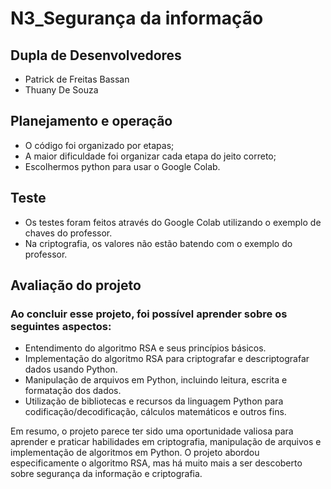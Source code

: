 # N3_Segurança da informação

## Dupla de Desenvolvedores
- Patrick de Freitas Bassan
- Thuany De Souza

## Planejamento e operação
- O código foi organizado por etapas;
- A maior dificuldade foi organizar cada etapa do jeito correto;
- Escolhermos python para usar o Google Colab.

## Teste
- Os testes foram feitos através do Google Colab utilizando o exemplo de chaves do professor.
- Na criptografia, os valores não estão batendo com o exemplo do professor.

## Avaliação do projeto
### Ao concluir esse projeto, foi possível aprender sobre os seguintes aspectos:

- Entendimento do algoritmo RSA e seus princípios básicos.
- Implementação do algoritmo RSA para criptografar e descriptografar dados usando Python.
- Manipulação de arquivos em Python, incluindo leitura, escrita e formatação dos dados.
- Utilização de bibliotecas e recursos da linguagem Python para codificação/decodificação, cálculos matemáticos e outros fins.

Em resumo, o projeto parece ter sido uma oportunidade valiosa para aprender e praticar habilidades em criptografia, manipulação de arquivos e implementação de algoritmos em Python. O projeto abordou especificamente o algoritmo RSA, mas há muito mais a ser descoberto sobre segurança da informação e criptografia.
